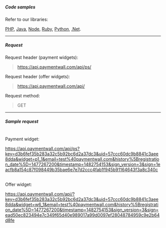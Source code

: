 ##### Code samples

Refer to our libraries:

 [PHP](https://github.com/paymentwall/paymentwall-php),
 [Java](https://github.com/paymentwall/paymentwall-java),
 [Node](https://github.com/paymentwall/paymentwall-node),
 [Ruby](https://github.com/paymentwall/paymentwall-ruby),
 [Python](https://github.com/paymentwall/paymentwall-python),
 [.Net](https://github.com/paymentwall/paymentwall-donet).


***

##### Request 

Request header (payment widgets):

> https://api.paymentwall.com/api/ps/

Request header (offer widgets):

> https://api.paymentwall.com/api/

Request method:

> GET


***

##### Sample request

<br>Payment widget:

https://api.paymentwall.com/api/ps?key=d3b6fef35b283a32c5b92bc6d2a37dc3&uid=57ccc60dc9b8841c3aee8dda&widget=p1_1&email=test%40paymentwall.com&history%5Bregistration_date%5D=1477267200&timestamp=1482754153&sign_version=3&sign=1eacfb8a154c87f098449b35bae6e7e7d2ccc4fab1f945b91164643f3a8c340c

<br>Offer widget:

https://api.paymentwall.com/api/?key=d3b6fef35b283a32c5b92bc6d2a37dc3&uid=57ccc60dc9b8841c3aee8dda&widget=w6_1&email=test%40paymentwall.com&history%5Bregistration_date%5D=1477267200&timestamp=1482754153&sign_version=3&sign=ead50ec823494e7c349f65d40e989017a99d0097ef28048784959c9e2b64d8fe
